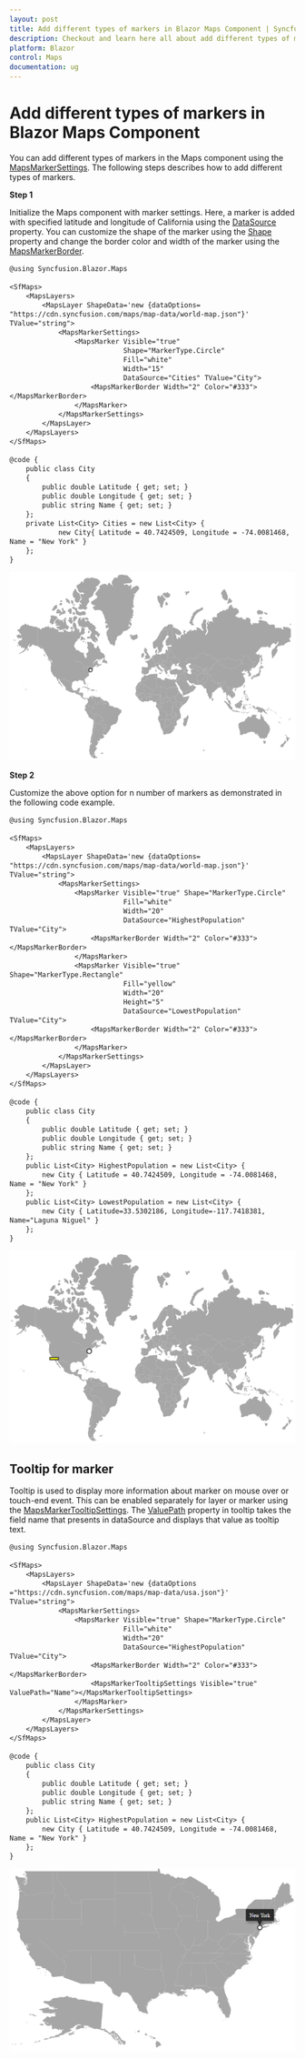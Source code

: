 ```yaml
---
layout: post
title: Add different types of markers in Blazor Maps Component | Syncfusion
description: Checkout and learn here all about add different types of markers in Syncfusion Blazor Maps component and more.
platform: Blazor
control: Maps
documentation: ug
---
```


# Add different types of markers in Blazor Maps Component

You can add different types of markers in the Maps component using the [MapsMarkerSettings](https://help.syncfusion.com/cr/blazor/Syncfusion.Blazor.Maps.MapsMarkerSettings.html). The following steps describes how to add different types of markers.

<b>Step 1</b>

Initialize the Maps component with marker settings. Here, a marker is added with specified latitude and longitude of California using the [DataSource](https://help.syncfusion.com/cr/blazor/Syncfusion.Blazor.Charts.SfStockChart.html#Syncfusion_Blazor_Charts_SfStockChart_Crosshair) property. You can customize the shape of the marker using the [Shape](https://help.syncfusion.com/cr/blazor/Syncfusion.Blazor.Maps.MapsMarker.html#Syncfusion_Blazor_Maps_MapsMarker_Shape) property and change the border color and width of the marker using the [MapsMarkerBorder](https://help.syncfusion.com/cr/blazor/Syncfusion.Blazor.Maps.MapsMarkerBorder.html).

```cshtml
@using Syncfusion.Blazor.Maps

<SfMaps>
    <MapsLayers>
        <MapsLayer ShapeData='new {dataOptions= "https://cdn.syncfusion.com/maps/map-data/world-map.json"}' TValue="string">
            <MapsMarkerSettings>
                <MapsMarker Visible="true"
                            Shape="MarkerType.Circle"
                            Fill="white"
                            Width="15"
                            DataSource="Cities" TValue="City">
                    <MapsMarkerBorder Width="2" Color="#333"></MapsMarkerBorder>
                </MapsMarker>
            </MapsMarkerSettings>
        </MapsLayer>
    </MapsLayers>
</SfMaps>

@code {
    public class City
    {
        public double Latitude { get; set; }
        public double Longitude { get; set; }
        public string Name { get; set; }
    };
    private List<City> Cities = new List<City> {
            new City{ Latitude = 40.7424509, Longitude = -74.0081468, Name = "New York" }
    };
}
```

![Blazor Maps Marker with Circle Shape](../images/blazor-maps-marker-with-circle.PNG)

<b>Step 2</b>

Customize the above option for n number of markers as demonstrated in the following code example.

```cshtml
@using Syncfusion.Blazor.Maps

<SfMaps>
    <MapsLayers>
        <MapsLayer ShapeData='new {dataOptions= "https://cdn.syncfusion.com/maps/map-data/world-map.json"}' TValue="string">
            <MapsMarkerSettings>
                <MapsMarker Visible="true" Shape="MarkerType.Circle"
                            Fill="white"
                            Width="20"
                            DataSource="HighestPopulation" TValue="City">
                    <MapsMarkerBorder Width="2" Color="#333"></MapsMarkerBorder>
                </MapsMarker>
                <MapsMarker Visible="true" Shape="MarkerType.Rectangle"
                            Fill="yellow"
                            Width="20"
                            Height="5"
                            DataSource="LowestPopulation" TValue="City">
                    <MapsMarkerBorder Width="2" Color="#333"></MapsMarkerBorder>
                </MapsMarker>
            </MapsMarkerSettings>
        </MapsLayer>
    </MapsLayers>
</SfMaps>

@code {
    public class City
    {
        public double Latitude { get; set; }
        public double Longitude { get; set; }
        public string Name { get; set; }
    };
    public List<City> HighestPopulation = new List<City> {
        new City { Latitude = 40.7424509, Longitude = -74.0081468, Name = "New York" }
    };
    public List<City> LowestPopulation = new List<City> {
        new City { Latitude=33.5302186, Longitude=-117.7418381, Name="Laguna Niguel" }
    };
}
```

![Blazor Maps with Multiple Marker](../images/blazor-maps-multiple-marker.PNG)

## Tooltip for marker

Tooltip is used to display more information about marker on mouse over or touch-end event. This can be enabled separately for layer or marker using the [MapsMarkerTooltipSettings](https://help.syncfusion.com/cr/blazor/Syncfusion.Blazor.Maps.MapsMarkerTooltipSettings.html). The [ValuePath](https://help.syncfusion.com/cr/blazor/Syncfusion.Blazor.Charts.StockChartIndicator.html#Syncfusion_Blazor_Charts_StockChartIndicator_Type) property in tooltip takes the field name that presents in dataSource and displays that value as tooltip text.

```cshtml
@using Syncfusion.Blazor.Maps

<SfMaps>
    <MapsLayers>
        <MapsLayer ShapeData='new {dataOptions ="https://cdn.syncfusion.com/maps/map-data/usa.json"}' TValue="string">
            <MapsMarkerSettings>
                <MapsMarker Visible="true" Shape="MarkerType.Circle"
                            Fill="white"
                            Width="20"
                            DataSource="HighestPopulation" TValue="City">
                    <MapsMarkerBorder Width="2" Color="#333"></MapsMarkerBorder>
                    <MapsMarkerTooltipSettings Visible="true" ValuePath="Name"></MapsMarkerTooltipSettings>
                </MapsMarker>
            </MapsMarkerSettings>
        </MapsLayer>
    </MapsLayers>
</SfMaps>

@code {
    public class City
    {
        public double Latitude { get; set; }
        public double Longitude { get; set; }
        public string Name { get; set; }
    };
    public List<City> HighestPopulation = new List<City> {
        new City { Latitude = 40.7424509, Longitude = -74.0081468, Name = "New York" }
    };
}
```

![Blazor Maps with Marker Tooltip](../images/blazor-maps-marker-tooltip.png)